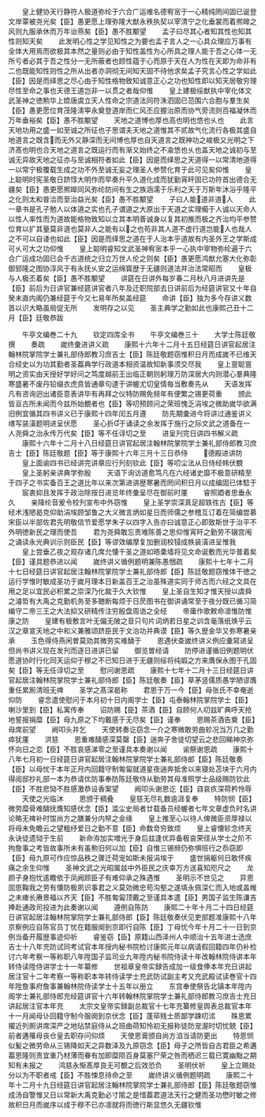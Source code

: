 <!-- { "loadSidebar": true } -->
　　皇上健协天行静符人极道弥纶于六合广运难名德宥宻于一心精纯罔间固已诞登文岸覃被尧光矣【臣】愚更愿上理弥隆大猷永秩执契以宰清宁之化垂裳而着熈皥之风则九服承休而万年诒燕矣【臣】愚不胜颙望
　　孟子曰尽其心者知其性也知其性则知天矣
　　此发明心性之学见知性之为要也孟子言人之一心具众理应万事有全体大用焉而欲极其本然之量则必由于知性盖性为心所具之理人能于吾之心体一无所亏者必其于吾之性分一无所蔽者也顾性蕴于心而原于天在人为性在天即为命非有二也既能知性则性之所从出者亦洞彻无间知天固不待他求矣孟子究言心性之学如此【臣】因是而绎思之尽心由于知性格物致知诚意正心之功也知性即以知天居敬穷理尽性至命之事也天德王道岂非一以贯之者哉仰惟
　　皇上建极绥猷执中宰化体文武圣神之徳勲华上嫓唐虞立天人性命之宗道法同符洙泗固已范围六合胞与羣生矣【臣】愚更愿位育茂隆淸寕永奠登道岸而仁风丕应握治原而协气旁流则百福凝休而万年垂裕矣【臣】愚不胜颙望
　　天地之道博也厚也高也明也悠也乆也
　　此言天地功用之盛一如至诚之所征也子思谓夫天地之道惟其不贰故气化流行各极其盛自地道言之既含而无外又静深而无间博也厚也自天道言之既神功之峻极又光明之下济髙也明也合天地之道言之既运行而有渐又始终之不渝悠也乆也盖天地之诚初与至诚无异故天地之征亦与至诚相符者如此【臣】因是而绎思之天道得一以常清地道得一以常宁极覆载生成之功不外至诚无妄之理圣人参赞化育于此可见矣仰惟
　　皇上聪明时宪圣敬日跻惇大明作而早奏升平久道化成而犹勤宵旰固已功符首出德合无疆矣【臣】愚更愿熈皥同风弥纶防间有生之族涵濡于乐利之天于万斯年沐浴乎隆平之化则太和普洽而至治益光矣【臣】愚不胜颙望
　　子曰人能道非道人
　　此一章书是孔子勉人以体道之实也孔子谓道之大原出于天道之实理僃于人诚以天命人以性人率性而为道故能格物致知以立其本明善诚身以复其初推而极之齐治均平参赞位育以扩其量莫非道也莫非人之能有以之也苟非其人道不虚行道岂能人也哉人之不可以自诿也如此【臣】因是而绎思之道在于人治本乎道故有内圣外王之学斯成可乆可大之功仰惟
　　皇上聪明睿知文武圣神宥宻本乎一心执中宰物弥纶遍于六合广运成功固已会千古道统之归立万世人伦之则矣【臣】愚更愿鸿猷允塞大化弥彰御郅隆之图协淳风于有永抚乆安之运绵寳歴于无疆则道法并治法常昭而
　　皇极与人极丕着矣【臣】愚不胜颙望
　　讲筵在日讲外每岁春二月秋八月进讲先是【臣】前后为日讲官兼经筵讲官者八年及迁职院部去日讲前后为经筵讲官又十年自癸未直内阁仍兼经筵于今又七易年所矣盖经筵
　　命讲【臣】独为多今存讲义数首以识大略虽局促无所
　　发明存之以见
　　圣主典学之勤如此也康熙己丑十二月【臣】廷敬恭跋




　　午亭文编巻二十九
　　钦定四库全书
　　午亭文编巻三十
　　大学士陈廷敬撰
　　奏疏
　　嵗终彚进讲义疏
　　康熙十六年十二月十五日经筵日讲官起居注翰林院掌院学士兼礼部侍郎教习庶吉士【臣】陈廷敬题窃惟积日月而成嵗不已维天合经史以为功其勤者圣葢典学行政道本相资温故知新事须交尽我
　　皇上亶聪亶明之资实由天授好学好问之笃度越前王出临正朝则躬理万防深居大内则潜心羣典隆寒盛暑不废丹铅缀衣虎贲皆通章句逮于讲幄尤切皇情毎当敷奏先从
　　天语发挥凡有咨询迥出诸臣意表讲毕有再拜之仪特防赐免频年有便繁之锡更荷重
　　颁此皆亘古所未闻而今兹所始覩者也【臣】等叨预顾问之荣班愧乏涓埃之微助嵗华欲满旧例宜循其四书讲义已于康熙十四年闰五月遵
　　防先期彚进今将讲过通鉴讲义缮写装潢题明进呈伏愿
　　圣心折于诵读之余发挥于施行之际文武之道备在一人尧舜之治永传万代矣【臣】等不任谆切之至
　　进呈刋完日讲四书解义疏
　　康熙十六年十二月十八日经筵日讲官起居注翰林院掌院学士兼礼部侍郎教习庶吉士【臣】陈廷敬题【臣】等于康熙十六年三月十三日恭侍
　　德殿进讲防
　　皇上面谕四书已经讲完讲章应行刋刻钦此【臣】等叨尘法从日侍经帏伏覩
　　皇上圣躬亲讲典学弥殷
　　天语下询访道愈笃凡在六经诸史靡不极意研精至于四子之书实备百王之道比年以来次第进讲歴寒暑而罔间积日月以成编固已体騐于
　　宸衷抑且发挥于政治除按日进览年终彚呈尽在御前时厪
　　睿照廼者思垂永久
　　亲降纶音爰令校刋宣布中外窃惟
　　皇上圣学崇深真足超轶徃古【臣】等经术浅陋曷克仰助涓埃顾邹鲁之大义微言炳如星日而师儒之参稽互订着在简编尝慕宋臣以半部佐君先明敬信节爱愿学朱子以四字入告亦曰诚意正心即致斯世于治平不外明徳新民之理而使吾
　　君为尧舜敢忘责难陈善之思仰惟宵旰之勤劳不辍宫闱之诵读永光典训示则臣民【臣】等谬效编摩复加删润校锓成帙装潢进呈惟我
　　皇上尝垂乙夜之观存诸几席允懐千圣之道如晤羮墙将见文命诞敷而光华普着矣【臣】谨具题恭进以闻
　　嵗终讲义循例题明兼陈愚悃疏
　　康熙十七年十二月十七日经筵日讲官起居注翰林院掌院学士兼礼部侍郎【臣】陈廷敬题窃惟体干徳之运行学惟时敏成圣功于嵗月理本日新盖百王之治虽殊道实同于师古而六经之文具在用之足以宜民必积累之崇深乃化裁于久大钦惟
　　皇上圣自生知才惟天授以虞舜之濬哲有大禹之克勤机务至多聴断每烦于日昃图书在御讲诵常至于夜分既已循习简编守二帝三王之大法抑又研精传注穷殷盘周诰之全经
　　帝庸作歌敕命凛惟防惟康之防
　　皇建有极敷言叶无偏无陂之音只句片词炳若日星之训含毫落纸焕乎云汉之章宣天地之中和义兼雅颂跻臣民于文治功并典谟【臣】等久歴金华又弥寒暑亲承
　　玉色得侍燕闲曽莫効其微劳实难醻于
　　恩遇伏查嵗终讲义例应彚冩进呈但尚书讲义现在发刋而逐日进讲已留
　　御览曽经请
　　防停进谨循旧例题明伏愿道协时行化同天运仰于穆之不已知日进于无疆则绥将纯嘏之方来膺保永图于孔固矣【臣】等无任谆切之至
　　慰问谢恩疏
　　康熙十七年十二月十三日经筵日讲官起居注翰林院掌院学士兼礼部侍郎【臣】陈廷敬奏【臣】草茅竖儒质愚学陋谬膺重任累厠清班无禆
　　圣学之髙深曷称
　　君恩于万一今【臣】母张氏不幸奄逝仰防
　　睿念遣使慰问于本月初十日内阁学士【臣】屯泰翰林院掌院学士【臣】喇沙里到【臣】私寓传奉
　　诏防赐【臣】茶酒【臣】自顾何人叨兹旷典呼天抢地誓报捐糜【臣】母九原之下均戴感于无尽矣【臣】谨奉
　　恩赐茶酒告奠【臣】母席前望
　　阙叩头并乞
　　天使转奏讫窃念一介之寒微敢劳曲轸况当万几之勤瘁犹厪
　　洪慈
　　恩重难醻感深莫罄【臣】遄奔子舍徒切望云之悲回睇神京弥怀向日之恋【臣】不胜哀感涕零之至谨具本奏谢以闻
　　谕祭谢恩疏
　　康熙十八年七月初一日经筵日讲官起居注翰林院掌院学士兼礼部侍郎【臣】陈廷敬奏【臣】以母忧于本年正月内回籍守制匍匐就道星夜遄奔抵舍以来寝处苫块于六月内得阅邸抄礼部一本为恭请优防事奉防陈廷敬侍从勤劳其母准照学士品级赐防钦此【臣】不胜悲恸不胜感激恭设香案望
　　阙叩头谢恩讫【臣】自哀疚深荷矜怜辱
　　天使之光临沐
　　恩颁于稠叠
　　皇慈无尽礼数逾涯复奉
　　特防悯【臣】微劳糜骨难醻抚膺知感伏念【臣】滥尘史局者廿载备员经幄者七年文章虚负时名讲论略无禆补时馂尚方之膳兼分内帑之金缘
　　皇上推至心以待人俾微臣资厚禄以将母未免瞻云之望粗纾爱日之勤不意【臣】命数竒穷致烦
　　皇上睿懐轸念终天永诀徒遗恸于生前
　　新命洊加实増光于身后兹逢优异备极哀荣径从学士之阶不拘詹事之考皆故事所未有虽勲旧何以加【臣】自惟三锡频仍弥惧班行之忝窃即【臣】母九原可作应惊品秩之骤迁荷宠如斯未报涓埃于
　　盛世捐躯何日敢怀疾痛之余生仰惟
　　圣神文武之光昭属兹中外臣民之庆幸万方送喜知咫尺之
　　龙颜孑身抱忧逺瞻依于凤阙顾臣子有难仰承之殊遇惟
　　圣明示不世见之
　　异恩囬思鞠我之劳有懐防极夙识事君之义莫効微忠苟沟壑之遂填永佩深仁而入地或盖帷之未瘗长赓景福以齐天【臣】不胜匍匐顶戴之至谨具本遣【臣】男国子监生陈谦吉捧赴通政司投进为此奏谢以闻
　　遵例自陈防
　　康熙二十年十月二十四日经筵日讲官起居注翰林院掌院学士兼礼部侍郎【臣】陈廷敬奏伏见吏部题准康熙十八年京察例应自陈官员丁忧在籍服阕到京即行自陈【臣】丁母忧今年十月二十一日到京例当备开履歴事迹仰祈
　　睿鉴窃【臣】原籍山西泽州人中顺治十五年进士选庶吉士十八年充防试同考试官本年授内秘书院检讨康熙元年以病请假回籍四年仍补检讨六年考察一等称职八年陞国子监司业九年陞内秘书院侍读十年改翰林院侍讲本年转侍读陞侍讲学士十一年纂修
　　世祖章皇帝实録告成加一级食俸本年充日讲起居注官十二年考察一等称职本年转侍读学士充武防试副主考又充武殿试读巻官十四年陞詹事府詹事兼翰林院侍读学士十五年以册立
　　东宫奉使祭告北镇本年陞内阁学士兼礼部侍郎充经筵讲官十六年转翰林院掌院学士兼礼部侍郎教习庶吉士充日讲起居注官本年充
　　太宗文皇帝实録副总裁官十七年充纂修皇舆表总裁官本年十一月闻母讣回籍守制今服阕到京伏念【臣】蓬荜贱士质鄙学踈叨沭
　　殊恩累擢近列厠讲席深严之地玷禁庭侍从之班曲荷知怜初无报称徒防宠渥时切忧兢【臣】前者遘罹母丧仓皇去职存问仰烦
　　天使恩膏颁自尚方洎当请防更出
　　特恩悯似髪之微劳命从三锡降如天之异数泽及九原窃念【臣】母子之所皆自古君臣之希遘葢恩隆则责宜重乃材薄而眷有加即糜陨百身莫塞尸荣之咎而栖迟三载已寛幽黜之期知有未报之
　　鸿慈永惭髙厚良无可覩之后效恐负
　　圣明伏祈
　　皇上立赐处分以为不职者戒【臣】不胜悚息待命之至
　　嵗终讲义循例题明疏
　　康熙二十年十二月十九日经筵日讲官起居注翰林院掌院学士兼礼部侍郎【臣】陈廷敬题窃惟成汤自警惟又日以常新大禹克勤必寸隂之是惜葢君道法天行之健而圣功懋时敏之修故积日月而嵗序以成于穆不已亦凛就将而徳行斯显悠久无疆钦惟
